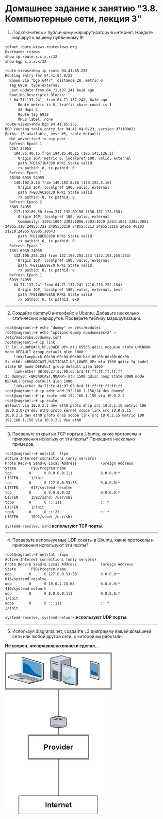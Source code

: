 # Домашнее задание к занятию "3.8. Компьютерные сети, лекция 3"

1. Подключитесь к публичному маршрутизатору в интернет. Найдите маршрут к вашему публичному IP
```
telnet route-views.routeviews.org
Username: rviews
show ip route x.x.x.x/32
show bgp x.x.x.x/32
```

```
route-views>show ip route 94.41.85.255
Routing entry for 94.41.84.0/23
  Known via "bgp 6447", distance 20, metric 0
  Tag 6939, type external
  Last update from 64.71.137.241 6w1d ago
  Routing Descriptor Blocks:
  * 64.71.137.241, from 64.71.137.241, 6w1d ago
      Route metric is 0, traffic share count is 1
      AS Hops 2
      Route tag 6939
      MPLS label: none
route-views>show bgp 94.41.85.255
BGP routing table entry for 94.41.84.0/23, version 971109021
Paths: (5 available, best #5, table default)
  Not advertised to any peer
  Refresh Epoch 1
  3267 24955
    194.85.40.15 from 194.85.40.15 (185.141.126.1)
      Origin IGP, metric 0, localpref 100, valid, external
      path 7FE1671D4398 RPKI State valid
      rx pathid: 0, tx pathid: 0
  Refresh Epoch 1
  20130 6939 24955
    140.192.8.16 from 140.192.8.16 (140.192.8.16)
      Origin IGP, localpref 100, valid, external
      path 7FE03AC2DC30 RPKI State valid
      rx pathid: 0, tx pathid: 0
  Refresh Epoch 2
  3303 24955
    217.192.89.50 from 217.192.89.50 (138.187.128.158)
      Origin IGP, localpref 100, valid, external
      Community: 3303:1004 3303:1006 3303:1030 3303:1031 3303:3081 24955:310 24955:321 24955:3210 24955:3213 24955:3216 24955:40103 31210:24955 65005:10643
      path 7FE18BE8E888 RPKI State valid
      rx pathid: 0, tx pathid: 0
  Refresh Epoch 1
  1351 6939 24955
    132.198.255.253 from 132.198.255.253 (132.198.255.253)
      Origin IGP, localpref 100, valid, external
      path 7FE11E6E9E70 RPKI State valid
      rx pathid: 0, tx pathid: 0
  Refresh Epoch 1
  6939 24955
    64.71.137.241 from 64.71.137.241 (216.218.252.164)
      Origin IGP, localpref 100, valid, external, best
      path 7FE18B6F68A8 RPKI State valid
      rx pathid: 0, tx pathid: 0x0
```
****
2. Создайте dummy0 интерфейс в Ubuntu. Добавьте несколько статических маршрутов. Проверьте таблицу маршрутизации.

```
root@vagrant:~# echo "dummy" >> /etc/modules
root@vagrant:~# echo "options dummy numdummies=2" > /etc/modprobe.d/dummy.conf
root@vagrant:~# ip link
1: lo: <LOOPBACK,UP,LOWER_UP> mtu 65536 qdisc noqueue state UNKNOWN mode DEFAULT group default qlen 1000
    link/loopback 00:00:00:00:00:00 brd 00:00:00:00:00:00
2: eth0: <BROADCAST,MULTICAST,UP,LOWER_UP> mtu 1500 qdisc fq_codel state UP mode DEFAULT group default qlen 1000
    link/ether 08:00:27:e3:90:c5 brd ff:ff:ff:ff:ff:ff
3: dummy0: <BROADCAST,NOARP> mtu 1500 qdisc noop state DOWN mode DEFAULT group default qlen 1000
    link/ether da:71:fe:41:97:05 brd ff:ff:ff:ff:ff:ff
root@vagrant:~# ip addr add 192.168.1.150/24 dev dummy0
root@vagrant:~# ip route add 192.168.1.150 via 10.0.2.2
root@vagrant:~# ip route
default via 10.0.2.2 dev eth0 proto dhcp src 10.0.2.15 metric 100
10.0.2.0/24 dev eth0 proto kernel scope link src 10.0.2.15
10.0.2.2 dev eth0 proto dhcp scope link src 10.0.2.15 metric 100
192.168.1.150 via 10.0.2.2 dev eth0
```
****
3. Проверьте открытые TCP порты в Ubuntu, какие протоколы и приложения используют эти порты? Приведите несколько примеров.

```
root@vagrant:~# netstat -ltpn
Active Internet connections (only servers)
Proto Recv-Q Send-Q Local Address           Foreign Address         State       PID/Program name
tcp        0      0 0.0.0.0:111             0.0.0.0:*               LISTEN      1/init
tcp        0      0 127.0.0.53:53           0.0.0.0:*               LISTEN      615/systemd-resolve
tcp        0      0 0.0.0.0:22              0.0.0.0:*               LISTEN      1592/sshd: /usr/sbi
tcp6       0      0 :::111                  :::*                    LISTEN      1/init
tcp6       0      0 :::22                   :::*                    LISTEN      1592/sshd: /usr/sbi
```
`systemd-resolve, sshd` **используют TCP порты.**
****
4. Проверьте используемые UDP сокеты в Ubuntu, какие протоколы и приложения используют эти порты?

```
root@vagrant:~# netstat -lupn
Active Internet connections (only servers)
Proto Recv-Q Send-Q Local Address           Foreign Address         State       PID/Program name
udp        0      0 127.0.0.53:53           0.0.0.0:*                           615/systemd-resolve
udp        0      0 10.0.2.15:68            0.0.0.0:*                           410/systemd-network
udp        0      0 0.0.0.0:111             0.0.0.0:*                           1/init
udp6       0      0 :::111                  :::*                                1/init
```
`systemd-resolve, systemd-network` **используют UDP порты.**
****
5. Используя diagrams.net, создайте L3 диаграмму вашей домашней сети или любой другой сети, с которой вы работали. 

**Не уверен, что правильно понял и сделал...**

![1](https://raw.githubusercontent.com/Cabooki/devops-netology/main/03-sysadmin-08-net/scheme.png)